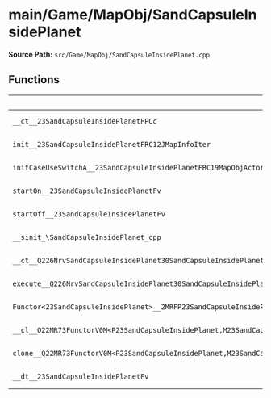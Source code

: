 # main/Game/MapObj/SandCapsuleInsidePlanet

**Source Path:** `src/Game/MapObj/SandCapsuleInsidePlanet.cpp`

## Functions

| Name | Address | Match % |
|------|---------|---------|
| `__ct__23SandCapsuleInsidePlanetFPCc` | `0x8021EC08` | :white_check_mark: (100.0%) |
| `init__23SandCapsuleInsidePlanetFRC12JMapInfoIter` | `0x8021EC44` | :white_check_mark: (100.0%) |
| `initCaseUseSwitchA__23SandCapsuleInsidePlanetFRC19MapObjActorInitInfo` | `0x8021ECBC` | :white_check_mark: (100.0%) |
| `startOn__23SandCapsuleInsidePlanetFv` | `0x8021ED4C` | :white_check_mark: (100.0%) |
| `startOff__23SandCapsuleInsidePlanetFv` | `0x8021ED54` | :white_check_mark: (100.0%) |
| `__sinit_\SandCapsuleInsidePlanet_cpp` | `0x8021ED5C` | :white_check_mark: (100.0%) |
| `__ct__Q226NrvSandCapsuleInsidePlanet30SandCapsuleInsidePlanetNrvWaitFv` | `0x8021ED64` | :white_check_mark: (100.0%) |
| `execute__Q226NrvSandCapsuleInsidePlanet30SandCapsuleInsidePlanetNrvWaitCFP5Spine` | `0x8021ED74` | :white_check_mark: (100.0%) |
| `Functor<23SandCapsuleInsidePlanet>__2MRFP23SandCapsuleInsidePlanetM23SandCapsuleInsidePlanetFPCvPv_v_Q22MR73FunctorV0M<P23SandCapsuleInsidePlanet,M23SandCapsuleInsidePlanetFPCvPv_v>` | `0x8021ED78` | :white_check_mark: (100.0%) |
| `__cl__Q22MR73FunctorV0M<P23SandCapsuleInsidePlanet,M23SandCapsuleInsidePlanetFPCvPv_v>CFv` | `0x8021EDB8` | :white_check_mark: (100.0%) |
| `clone__Q22MR73FunctorV0M<P23SandCapsuleInsidePlanet,M23SandCapsuleInsidePlanetFPCvPv_v>CFP7JKRHeap` | `0x8021EDE8` | :x: (96.2%) |
| `__dt__23SandCapsuleInsidePlanetFv` | `0x8021EE50` | :white_check_mark: (100.0%) |